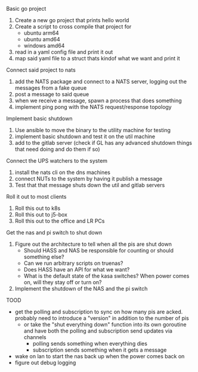Basic go project

1. Create a new go project that prints hello world
1. Create a script to cross compile that project for
   - ubuntu arm64
   - ubuntu amd64
   - windows amd64
1. read in a yaml config file and print it out
1. map said yaml file to a struct thats kindof what we want and print it

Connect said project to nats

1. add the NATS package and connect to a NATS server, logging out the messages from a fake queue
1. post a message to said queue
1. when we receive a message, spawn a process that does something
1. implement ping pong with the NATS request/response topology

Implement basic shutdown

1. Use ansible to move the binary to the utility machine for testing
1. implement basic shutdown and test it on the util machine
1. add to the gitlab server (check if GL has any advanced shutdown things that need doing and do them if so)

Connect the UPS watchers to the system

1. install the nats cli on the dns machines
1. connect NUTs to the system by having it publish a message
1. Test that that message shuts down the util and gitlab servers

Roll it out to most clients

1. Roll this out to k8s
1. Roll this out to j5-box
1. Roll this out to the office and LR PCs

Get the nas and pi switch to shut down

1. Figure out the architecture to tell when all the pis are shut down
   - Should HASS and NAS be responsible for counting or should something else?
   - Can we run arbitrary scripts on truenas?
   - Does HASS have an API for what we want?
   - What is the default state of the kasa switches? When power comes on, will they stay off or turn on?
1. Implement the shutdown of the NAS and the pi switch

TOOD

- get the polling and subscription to sync on how many pis are acked. probably need to introduce a "version" in addition to the number of pis
  - or take the "shut everything down" function into its own goroutine and have both the polling and subscription send updates via channels
    - polling sends something when everything dies
    - subscription sends something when it gets a message
- wake on lan to start the nas back up when the power comes back on
- figure out debug logging
